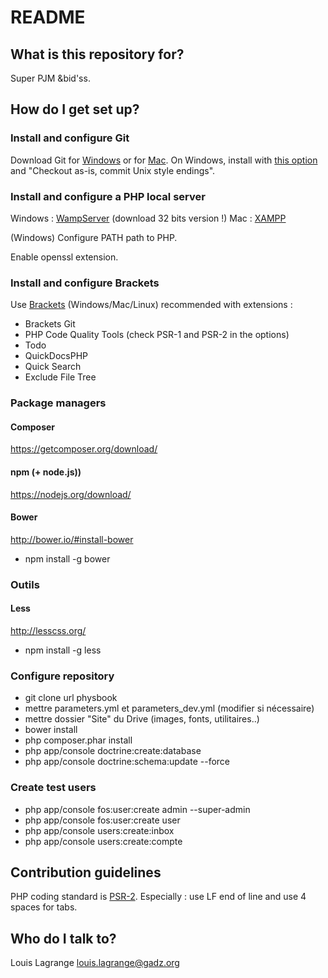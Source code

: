 # README #

## What is this repository for? ##

Super PJM &bid'ss.

## How do I get set up? ##

### Install and configure Git ###

Download Git for [Windows](http://msysgit.github.io/) or for [Mac](http://git-scm.com/download/mac).
On Windows, install with [this option](https://raw.githubusercontent.com/zaggino/brackets-git/master/screenshots/gitInstall.png) and "Checkout as-is, commit Unix style endings".

### Install and configure a PHP local server ###

Windows : [WampServer](http://www.wampserver.com/) (download 32 bits version !)
Mac : [XAMPP](https://www.apachefriends.org/fr/download.html)

(Windows) Configure PATH path to PHP.

Enable openssl extension.

### Install and configure Brackets ###
Use [Brackets](http://brackets.io) (Windows/Mac/Linux)
recommended with extensions :

* Brackets Git
* PHP Code Quality Tools (check PSR-1 and PSR-2 in the options)
* Todo
* QuickDocsPHP
* Quick Search
* Exclude File Tree

### Package managers ###

#### Composer ####
https://getcomposer.org/download/

#### npm (+ node.js)) ####
https://nodejs.org/download/

#### Bower ####
http://bower.io/#install-bower

* npm install -g bower

### Outils ###

#### Less ####
http://lesscss.org/

* npm install -g less

### Configure repository ###

* git clone url physbook
* mettre parameters.yml et parameters_dev.yml (modifier si nécessaire)
* mettre dossier "Site" du Drive (images, fonts, utilitaires..)
* bower install
* php composer.phar install
* php app/console doctrine:create:database
* php app/console doctrine:schema:update --force

### Create test users ###
* php app/console fos:user:create admin --super-admin
* php app/console fos:user:create user
* php app/console users:create:inbox
* php app/console users:create:compte

## Contribution guidelines ##

PHP coding standard is [PSR-2](http://php-fig.org/psr/psr-2/).
Especially : use LF end of line and use 4 spaces for tabs.

## Who do I talk to? ##

Louis Lagrange <louis.lagrange@gadz.org>
